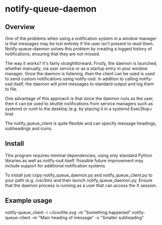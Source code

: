 # notify-queue-daemon

## Overview
One of the problems when using a notification system in a window manager is that messages may be lost entirely if the user isn't present to read them. 
Notify-queue-daemon solves this problem by creating a logged history of notifications, ensuring that they are not missed.

The way it works?  It's fairly straightforward. Firstly, the daemon is launched, whether manually, via user service or as a startup entry in your window manager. Once the daemon is listening, then the client can be used is used to send custom notifications using notify-osd. In addition to calling notify-osd itself, the daemon will print messages to standard output and log them to file.

One advantage of this approach is that since the daemon runs as the user, then it can be used to shuttle notifications from service managers such as systemd or runit to the desktop (e.g. by placing it in a systemd ExecStop= line) 

The notify_queue_client is quite flexible and can specify message headings, subheadings and icons.

## Install

This program requires minimal dependencies, using only standard Python libraries as well as notify-osd itself. Possible future improvement may include support for additional notification systems.

To install just copy notify_queue_daemon.py and notify_queue_client.py to your path (e.g. /usr/bin) and then launch notify_queue_daemon.py.  Ensure that the daemon process is running as a user that can access the X session.

## Example usage
  notify-queue_client -i ~/iconfile.svg -m "Something happened"
  notify-queue-client -m "Main heading of message" -s "Smaller subheading"

